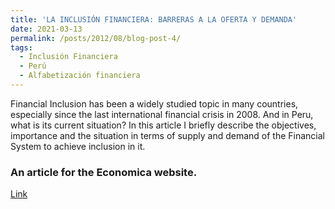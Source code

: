 ```yaml
---
title: 'LA INCLUSIÓN FINANCIERA: BARRERAS A LA OFERTA Y DEMANDA'
date: 2021-03-13
permalink: /posts/2012/08/blog-post-4/
tags:
  - Inclusión Financiera
  - Perú
  - Alfabetización financiera
---
```


Financial Inclusion has been a widely studied topic in many countries, especially since the last international financial crisis in 2008. And in Peru, what is its current situation? In this article I briefly describe the objectives, importance and the situation in terms of supply and demand of the Financial System to achieve inclusion in it.

### An article for the Economica website. 
[Link](https://economica.pe/la-inclusion-financiera-barreras-a-la-oferta-y-demanda/)
